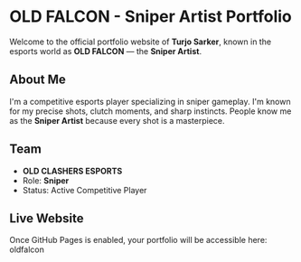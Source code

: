 # OLD FALCON - Sniper Artist Portfolio

Welcome to the official portfolio website of **Turjo Sarker**, known in the esports world as **OLD FALCON** — the **Sniper Artist**.

## About Me
I'm a competitive esports player specializing in sniper gameplay. I'm known for my precise shots, clutch moments, and sharp instincts. People know me as the **Sniper Artist** because every shot is a masterpiece.

## Team
- **OLD CLASHERS ESPORTS**
- Role: **Sniper**
- Status: Active Competitive Player

## Live Website
Once GitHub Pages is enabled, your portfolio will be accessible here:
oldfalcon
